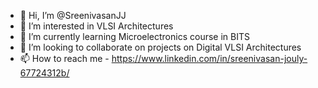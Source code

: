 - 👋 Hi, I’m @SreenivasanJJ
- 👀 I’m interested in VLSI Architectures
- 🌱 I’m currently learning Microelectronics course in BITS
- 💞️ I’m looking to collaborate on projects on Digital VLSI Architectures 
- 📫 How to reach me - https://www.linkedin.com/in/sreenivasan-jouly-67724312b/

<!---
SreenivasanJJ/SreenivasanJJ is a ✨ special ✨ repository because its `README.md` (this file) appears on your GitHub profile.
You can click the Preview link to take a look at your changes.
--->
